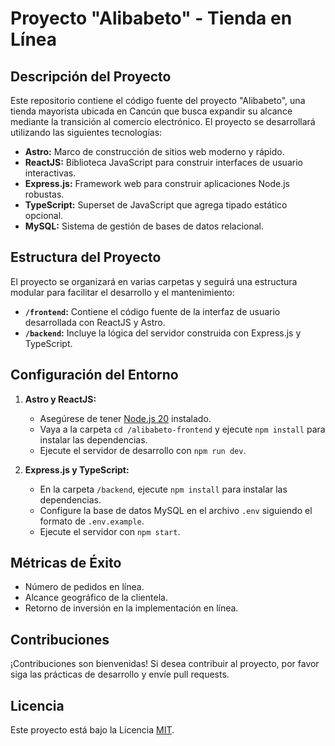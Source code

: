 # Proyecto "Alibabeto" - Tienda en Línea

## Descripción del Proyecto

Este repositorio contiene el código fuente del proyecto "Alibabeto", una tienda mayorista ubicada en Cancún que busca expandir su alcance mediante la transición al comercio electrónico. El proyecto se desarrollará utilizando las siguientes tecnologías:

- **Astro:** Marco de construcción de sitios web moderno y rápido.
- **ReactJS:** Biblioteca JavaScript para construir interfaces de usuario interactivas.
- **Express.js:** Framework web para construir aplicaciones Node.js robustas.
- **TypeScript:** Superset de JavaScript que agrega tipado estático opcional.
- **MySQL:** Sistema de gestión de bases de datos relacional.

## Estructura del Proyecto

El proyecto se organizará en varias carpetas y seguirá una estructura modular para facilitar el desarrollo y el mantenimiento:

- **`/frontend`:** Contiene el código fuente de la interfaz de usuario desarrollada con ReactJS y Astro.
- **`/backend`:** Incluye la lógica del servidor construida con Express.js y TypeScript.

## Configuración del Entorno

1. **Astro y ReactJS:**
   - Asegúrese de tener [Node.js 20](https://nodejs.org/) instalado.
   - Vaya a la carpeta `cd /alibabeto-frontend` y ejecute `npm install` para instalar las dependencias.
   - Ejecute el servidor de desarrollo con `npm run dev`.

2. **Express.js y TypeScript:**
   - En la carpeta `/backend`, ejecute `npm install` para instalar las dependencias.
   - Configure la base de datos MySQL en el archivo `.env` siguiendo el formato de `.env.example`.
   - Ejecute el servidor con `npm start`.

## Métricas de Éxito

- Número de pedidos en línea.
- Alcance geográfico de la clientela.
- Retorno de inversión en la implementación en línea.

## Contribuciones

¡Contribuciones son bienvenidas! Si desea contribuir al proyecto, por favor siga las prácticas de desarrollo y envíe pull requests.

## Licencia

Este proyecto está bajo la Licencia [MIT](LICENSE).
